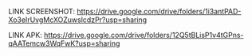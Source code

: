 LINK SCREENSHOT:
https://drive.google.com/drive/folders/1i3antPAD-Xo3eIrUvgMcXOZuwslcdzPr?usp=sharing

LINK APK:
https://drive.google.com/drive/folders/12Q5tBLisP1v4tGPns-qAATemcw3WqFwK?usp=sharing

